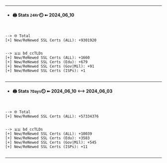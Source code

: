 

---
- #### 🖨️ **Stats** `24Hr`⏲️ ➼ 2024_06_10
```console


--> 🌐 Total
[+] New/ReNewed SSL Certs (ALL): +9301920


--> 🇧🇩 bd_ccTLDs
[+] New/ReNewed SSL Certs (ALL): +1660
[+] New/ReNewed SSL Certs (Edu): +679
[+] New/ReNewed SSL Certs (Gov|Mil): +91
[+] New/ReNewed SSL Certs (ISPs): +1


```

---
- #### 🖨️ **Stats** `7Days`⏲️ ➼ 2024_06_10 <--> 2024_06_03
```console


--> 🌐 Total
[+] New/ReNewed SSL Certs (ALL): +57334376


--> 🇧🇩 bd_ccTLDs
[+] New/ReNewed SSL Certs (ALL): +10039
[+] New/ReNewed SSL Certs (Edu): +3583
[+] New/ReNewed SSL Certs (Gov|Mil): +545
[+] New/ReNewed SSL Certs (ISPs): +11


```

---

